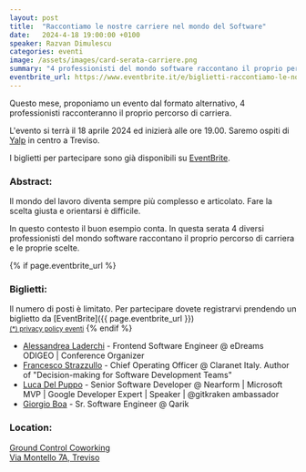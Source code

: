 ```yaml
---
layout: post
title:  "Raccontiamo le nostre carriere nel mondo del Software"
date:   2024-4-18 19:00:00 +0100
speaker: Razvan Dimulescu
categories: eventi
image: /assets/images/card-serata-carriere.png
summary: "4 professionisti del mondo software raccontano il proprio percorso di carriera e le proprie scelte"
eventbrite_url: https://www.eventbrite.it/e/biglietti-raccontiamo-le-nostre-carriere-nel-mondo-del-software-878982479257
---
```


Questo mese, proponiamo un evento dal formato alternativo, 4 professionisti racconteranno il proprio percorso di carriera.

L'evento si terrà il 18 aprile 2024 ed inizierà alle ore 19.00. Saremo ospiti di [Yalp](#location) in centro a Treviso.

I biglietti per partecipare sono già disponibili su [EventBrite](#tickets).

<h3>Abstract:</h3>

Il mondo del lavoro diventa sempre più complesso e articolato. Fare la scelta giusta e orientarsi è difficile.

In questo contesto il buon esempio conta. In questa serata 4 diversi professionisti del mondo software raccontano il proprio percorso di carriera e le proprie scelte.

{% if page.eventbrite_url %}
<a id="tickets"></a>

<h3>Biglietti:</h3>
Il numero di posti è limitato. Per partecipare dovete registrarvi prendendo un biglietto da [EventBrite]({{ page.eventbrite_url }})<br/>
<small><a href="#privacy-policy">(*) privacy policy eventi</a></small>
{% endif %}

<a id="speaker"></a>


- [Alessandrea Laderchi](https://www.linkedin.com/in/alessandra-laderchi/) - Frontend Software Engineer @ eDreams ODIGEO | Conference Organizer
- [Francesco Strazzullo](https://www.linkedin.com/in/francescostrazzullo/) - Chief Operating Officer @ Claranet Italy. Author of "Decision-making for Software Development Teams"
- [Luca Del Puppo](https://www.linkedin.com/in/lucadelpuppo/) - Senior Software Developer @ Nearform | Microsoft MVP | Google Developer Expert | Speaker | @gitkraken ambassador
- [Giorgio Boa](https://www.linkedin.com/in/giorgio-boa/) - Sr. Software Engineer @ Qarik

<a id="location"></a>

<h3>Location:</h3>

[Ground Control Coworking<br />Via Montello 7A, Treviso](https://www.google.com/maps/dir//Via+Tommaso+da+Modena,+8,+31100+Treviso+TV/@45.6616737,12.1643282,12z/data=!4m8!4m7!1m0!1m5!1m1!1s0x477949d448d9ae83:0x49d918c81a78480e!2m2!1d12.2467288!2d45.6617033)
